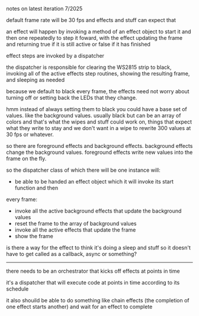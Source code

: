 

notes on latest iteration 7/2025

default frame rate will be 30 fps and effects and stuff can expect that

an effect will happen by invoking a method of an effect object to start it and then one repeatedly to step it foward, with the effect updating the frame and returning true if it is still active or false if it has finished

effect steps are invoked by a dispatcher

the dispatcher is responsible for clearing the WS2815 strip to black, invoking all of the active effects step routines, showing the resulting frame, and sleeping as needed

because we default to black every frame, the effects need not worry about turning off or setting back the LEDs that they change.

hmm instead of always setting them to black you could have a base set of values.  like the background values.  usually black but can be an array of colors and that's what the wipes and stuff could work on, things that expect what they write to stay and we don't want in a wipe to rewrite 300 values at 30 fps or whatever.

so there are foreground effects and background effects.  background effects change the background values.
foreground effects write new values into the frame on the fly.


so the dispatcher class of which there will be one instance will:
- be able to be handed an effect object which it will invoke its start function and then

every frame:
- invoke all the active background effects that update the background values
- reset the frame to the array of background values
- invoke all the active effects that update the frame
- show the frame

is there a way for the effect to think it's doing a sleep and stuff so it doesn't have to get called as a callback, async or something?



------

there needs to be an orchestrator that kicks off effects at points in time

it's a dispatcher that will execute code at points in time according to its schedule

it also shouild be able to do something like chain effects (the completion of one effect starts another) and wait for an effect to complete





